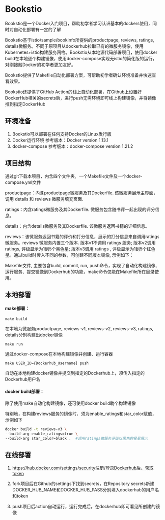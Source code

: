 # Bookstio

Bookstio是一个Docker入门项目，帮助初学者学习认识基本的dockers使用，同时对自动化部署有一定的了解

Bookstio基于istio/sample/bookinfo所提供的productpage, reviews, ratings, details微服务。不同于原项目从dockerhub拉取已有的微服务镜像，使用Kubernetes+istio构建服务网格。Bookstio从本地源代码部署项目，使用docker build在本地逐个构建镜像，使用docker-compose实现无istio的简化版的运行，对刚接触Docker的初学者更加友好。

Bookstio提供了Makefile自动化部署方案，可帮助初学者确认环境准备并快速查看效果。

Bookstio还提供了GitHub Action的线上自动化部署，在Github上设置好DockerHub相关的secrets后，进行push无需环境即可线上构建镜像，并将镜像推到指定DockerHub

## 环境准备

1. Bookstio可以部署在任何支持Docker的Linux发行版
2. Docker运行环境	参考版本：Docker version 1.13.1
3. docker-compose	参考版本：docker-compose version 1.21.2



## 项目结构

通过git下载本项目，内含四个文件夹，一个Makefile文件及一个docker-compose.yml文件

productpage：内含productpage微服务及其Dockerfile. 该微服务展示主界面，调用 details 和 reviews 微服务填充页面. 

ratings：内含ratings微服务及其Dockerfile. 微服务包含随书评一起出现的评分信息。

details：内含details微服务及其Dockerfile. 该微服务返回书籍的详细信息。

reviews：该微服务返回书籍的评价和打分信息，展示的打分信息来自调用ratings微服务。reviews 微服务内置三个版本. 版本v1不调用 ratings 服务; 版本v2调用 ratings, 评级显示为1到5个黑色星; 版本v3调用 ratings , 评级显示为1到5个红色星。通过build时传入不同的参数，可创建不同版本镜像, 示例如下：

Makefile文件, 主要包含build, commit, run, push命令，实现了自动化构建镜像、运行服务、提交镜像到Dockerhub的功能，make命令仅能在Makefile所在目录使用。



## 本地部署



#### make部署：

```shell 
make build 
```

在本地为微服务productpage, reviews-v1, reviews-v2, reviews-v3, ratings, details分别构建出docker镜像

```shell
make run
```

通过docker-compose在本地构建镜像并创建、运行容器

```shell
make USER_ID={Dockerhub_Username} push
```

自动在本地构建docker镜像并提交到指定的Dockerhub上，须传入指定的Dockerhub用户名



#### docker build部署：

除了使用make自动化构建镜像，还可使用docker build助个构建镜像

特别地，在构建reviews服务的镜像时，须为enable_ratings和star_color赋值，示例如下

```bash
docker build -t reviews-v3 \
--build-arg enable_ratings=true \
--build-arg star_color=black .  #调用ratings微服务评级以黑色的星星展示
```



## 在线部署

1. https://hub.docker.com/settings/security注册/登录Dockerhub后，获取token

2. fork项目后在Github的settings下找到secrets，在Repository secrets新建DOCKER_HUB_NAME和DOCKER_HUB_PASS分别填入dockerhub的用户名和token
3. push项目后action自动运行，运行完成后，在dockerhub即可看见所创建的镜像